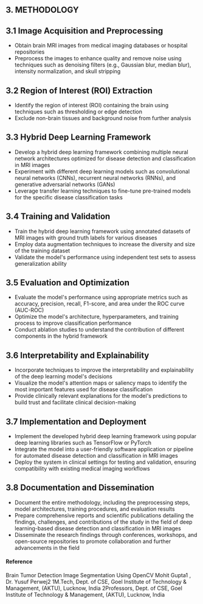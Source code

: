 ## 3. METHODOLOGY

## 3.1 Image Acquisition and Preprocessing

- Obtain brain MRI images from medical imaging databases or hospital repositories
- Preprocess the images to enhance quality and remove noise using techniques such as denoising filters (e.g., Gaussian blur, median blur), intensity normalization, and skull stripping

## 3.2 Region of Interest (ROI) Extraction

- Identify the region of interest (ROI) containing the brain using techniques such as thresholding or edge detection
- Exclude non-brain tissues and background noise from further analysis

## 3.3 Hybrid Deep Learning Framework

- Develop a hybrid deep learning framework combining multiple neural network architectures optimized for disease detection and classification in MRI images
- Experiment with different deep learning models such as convolutional neural networks (CNNs), recurrent neural networks (RNNs), and generative adversarial networks (GANs)
- Leverage transfer learning techniques to fine-tune pre-trained models for the specific disease classification tasks

## 3.4 Training and Validation

- Train the hybrid deep learning framework using annotated datasets of MRI images with ground truth labels for various diseases
- Employ data augmentation techniques to increase the diversity and size of the training dataset
- Validate the model's performance using independent test sets to assess generalization ability

## 3.5 Evaluation and Optimization

- Evaluate the model's performance using appropriate metrics such as accuracy, precision, recall, F1-score, and area under the ROC curve (AUC-ROC)
- Optimize the model's architecture, hyperparameters, and training process to improve classification performance
- Conduct ablation studies to understand the contribution of different components in the hybrid framework

## 3.6 Interpretability and Explainability

- Incorporate techniques to improve the interpretability and explainability of the deep learning model's decisions
- Visualize the model's attention maps or saliency maps to identify the most important features used for disease classification
- Provide clinically relevant explanations for the model's predictions to build trust and facilitate clinical decision-making

## 3.7 Implementation and Deployment

- Implement the developed hybrid deep learning framework using popular deep learning libraries such as TensorFlow or PyTorch
- Integrate the model into a user-friendly software application or pipeline for automated disease detection and classification in MRI images
- Deploy the system in clinical settings for testing and validation, ensuring compatibility with existing medical imaging workflows

## 3.8 Documentation and Dissemination

- Document the entire methodology, including the preprocessing steps, model architectures, training procedures, and evaluation results
- Prepare comprehensive reports and scientific publications detailing the findings, challenges, and contributions of the study in the field of deep learning-based disease detection and classification in MRI images
- Disseminate the research findings through conferences, workshops, and open-source repositories to promote collaboration and further advancements in the field



#### Reference
Brain Tumor Detection Image Segmentation Using OpenCV Mohit Gupta1 , Dr. Yusuf Perwej2 1M.Tech, Dept. of CSE, Goel Institute of Technology & Management, (AKTU), Lucknow, India 2Professors, Dept. of CSE, Goel Institute of Technology & Management, (AKTU), Lucknow, India